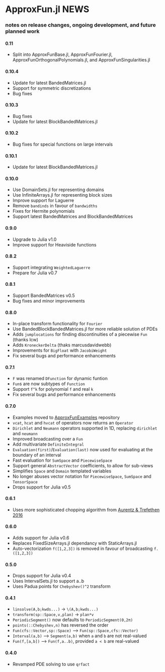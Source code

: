 
# ApproxFun.jl NEWS

### notes on release changes, ongoing development, and future planned work

#### 0.11
 - Split into ApproxFunBase.jl, ApproxFunFourier.jl, ApproxFunOrthogonalPolynomials.jl, and ApproxFunSingularities.jl

#### 0.10.4
 - Update for latest BandedMatrices.jl
 - Support for symmetric discretizations
 - Bug fixes

#### 0.10.3
 - Bug fixes
 - Update for latest BlockBandedMatrices.jl

#### 0.10.2
 - Bug fixes for special functions on large intervals

#### 0.10.1 
 - Update for latest BlockBandedMatrices.jl
 
#### 0.10.0
 - Use DomainSets.jl for representing domains
 - Use InfiniteArrays.jl for representing block sizes
 - Improve support for Laguerre
 - Remove `bandinds` in favour of `bandwidths`
 - Fixes for Hermite polynomials
 - Support latest BandedMatrices and BlockBandedMatrices
  
#### 0.9.0
 - Upgrade to Julia v1.0
 - Improve support for Heaviside functions

#### 0.8.2
 - Support integrating `WeightedLaguerre`
 - Prepare for Julia v0.7

#### 0.8.1 
 - Support BandedMatrices v0.5
 - Bug fixes and minor improvements

#### 0.8.0
- In-place transform functionality for `Fourier`
- Use BandedBlockBandedMatrices.jl for more reliable solution of PDEs
- Adds `jumplocations` for finding discontinuities of a piecewise `Fun` (thanks lcw)
- Adds `KroneckerDelta` (thaks marcusdavidwebb)
- Improvements for `BigFloat` with `JacobiWeight`
- Fix several bugs and performance enhancements

#### 0.7.1
- `F` was renamed `DFunction` for dynamic funtion
- `Fun`s are now subtypes of `Function`
- Support `f^k` for polynomial `f` and real `k`
- Fix several bugs and performance enhancements

#### 0.7.0
- Examples moved to [ApproxFunExamples](https://github.com/JuliaApproximation/ApproxFunExamples) repository
- `vcat`, `hcat` and `hvcat` of operators now returns an `Operator`
- `Dirichlet` and `Neumann` operators supported in 1D, replacing
`dirichlet` and `neumann`
- Improved broadcasting over a `Fun`
- Add multivariate `DefiniteIntegral`
- `Evaluation(first)`/`Evaluation(last)` now used for
evaluating at the boundary of an interval
- Fast evaluation for `SumSpace` and `PiecewiseSpace`
- Support general `AbstractVector` coefficients, to allow for sub-views
- Simplifies `Space` and `Domain` templated variables
- No longer abuses vector notation for `PiecewiseSpace`, `SumSpace` and `TensorSpace`
- Drops support for Julia v0.5

#### 0.6.1
- Uses more sophisticated chopping algorithm from [Aurentz & Trefethen 2016](https://people.maths.ox.ac.uk/trefethen/aurentz_trefethen_toms_final.pdf)

#### 0.6.0
- Adds support for Julia v0.6
- Replaces FixedSizeArrays.jl dependancy with StaticArrays.jl
- Auto-vectorization `f([1,2,3])` is removed in favour of broadcasting `f.([1,2,3])`


#### 0.5.0
- Drops support for Julia v0.4
- Uses IntervalSets.jl to support a..b
- Uses Padua points for `Chebyshev()^2` transform


#### 0.4.1
- `linsolve(A,b;kwds...)` -> `\(A,b;kwds...)`
- `transform(sp::Space,v,plan)` -> `plan*v`
- `PeriodicSegment()` now defaults to `PeriodicSegment(0,2π)`
- `points(::Chebyshev,n)` has reversed the order
- `Fun(cfs::Vector,sp::Space)` --> `Fun(sp::Space,cfs::Vector)`
- `Interval(a,b)` --> `Segment(a,b)` when `a` and `b` are not real-valued
- `Fun(f,[a,b])` --> `Fun(f,a..b)`, provided `a < b` are real-valued

#### 0.4.0
- Revamped PDE solving to use `qrfact`
